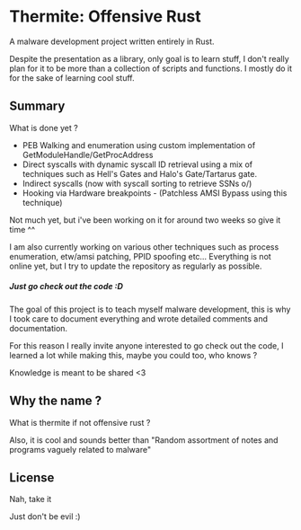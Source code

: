 # Thermite: Offensive Rust

A malware development project written entirely in Rust.

Despite the presentation as a library, only goal is to learn stuff, I don't really plan for it to be more than a collection of scripts and functions. 
I mostly do it for the sake of learning cool stuff.

## Summary

What is done yet ?

* PEB Walking and enumeration using custom implementation of GetModuleHandle/GetProcAddress
* Direct syscalls with dynamic syscall ID retrieval using a mix of techniques such as Hell's Gates and Halo's Gate/Tartarus gate.
* Indirect syscalls (now with syscall sorting to retrieve SSNs o/)
* Hooking via Hardware breakpoints - (Patchless AMSI Bypass using this technique)

Not much yet, but i've been working on it for around two weeks so give it time ^^

I am also currently working on various other techniques such as process enumeration, etw/amsi patching, PPID spoofing etc… Everything is not online yet, but I try to update the repository as regularly as possible.

##### Just go check out the code :D

The goal of this project is to teach myself malware development, this is why I took care to document everything and wrote detailed comments and documentation.

For this reason I really invite anyone interested to go check out the code, I learned a lot while making this, maybe you could too, who knows ?

Knowledge is meant to be shared <3

## Why the name ?

What is thermite if not offensive rust ?

Also, it is cool and sounds better than "Random assortment of notes and programs vaguely related to malware"

## License

Nah, take it

Just don't be evil :)
